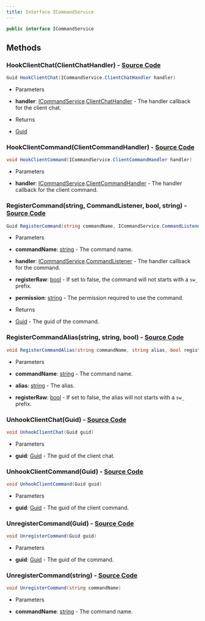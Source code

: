 ```yaml
---
title: Interface ICommandService
---
```


```csharp
public interface ICommandService
```

## Methods

### **HookClientChat(ClientChatHandler)** - [Source Code](https://github.com/swiftly-solution/swiftlys2/blob/main/managed/src/SwiftlyS2.Shared/Modules/Commands/ICommandService.cs#L81)

```csharp
Guid HookClientChat(ICommandService.ClientChatHandler handler)
```

- Parameters

- **handler**: [ICommandService](/docs/api/shared/commands/icommandservice).[ClientChatHandler](/docs/api/shared/commands/icommandservice/clientchathandler) - The handler callback for the client chat.

- Returns

- [Guid](https://learn.microsoft.com/dotnet/api/system.guid)

### **HookClientCommand(ClientCommandHandler)** - [Source Code](https://github.com/swiftly-solution/swiftlys2/blob/main/managed/src/SwiftlyS2.Shared/Modules/Commands/ICommandService.cs#L69)

```csharp
void HookClientCommand(ICommandService.ClientCommandHandler handler)
```

- Parameters

- **handler**: [ICommandService](/docs/api/shared/commands/icommandservice).[ClientCommandHandler](/docs/api/shared/commands/icommandservice/clientcommandhandler) - The handler callback for the client command.

### **RegisterCommand(string, CommandListener, bool, string)** - [Source Code](https://github.com/swiftly-solution/swiftlys2/blob/main/managed/src/SwiftlyS2.Shared/Modules/Commands/ICommandService.cs#L42)

```csharp
Guid RegisterCommand(string commandName, ICommandService.CommandListener handler, bool registerRaw = false, string permission = "")
```

- Parameters

- **commandName**: [string](https://learn.microsoft.com/dotnet/api/system.string) - The command name.
- **handler**: [ICommandService](/docs/api/shared/commands/icommandservice).[CommandListener](/docs/api/shared/commands/icommandservice/commandlistener) - The handler callback for the command.
- **registerRaw**: [bool](https://learn.microsoft.com/dotnet/api/system.boolean) - If set to false, the command will not starts with a `sw_` prefix.
- **permission**: [string](https://learn.microsoft.com/dotnet/api/system.string) - The permission required to use the command.

- Returns

- [Guid](https://learn.microsoft.com/dotnet/api/system.guid) - The guid of the command.

### **RegisterCommandAlias(string, string, bool)** - [Source Code](https://github.com/swiftly-solution/swiftlys2/blob/main/managed/src/SwiftlyS2.Shared/Modules/Commands/ICommandService.cs#L50)

```csharp
void RegisterCommandAlias(string commandName, string alias, bool registerRaw = false)
```

- Parameters

- **commandName**: [string](https://learn.microsoft.com/dotnet/api/system.string) - The command name.
- **alias**: [string](https://learn.microsoft.com/dotnet/api/system.string) - The alias.
- **registerRaw**: [bool](https://learn.microsoft.com/dotnet/api/system.boolean) - If set to false, the alias will not starts with a `sw_` prefix.

### **UnhookClientChat(Guid)** - [Source Code](https://github.com/swiftly-solution/swiftlys2/blob/main/managed/src/SwiftlyS2.Shared/Modules/Commands/ICommandService.cs#L87)

```csharp
void UnhookClientChat(Guid guid)
```

- Parameters

- **guid**: [Guid](https://learn.microsoft.com/dotnet/api/system.guid) - The guid of the client chat.

### **UnhookClientCommand(Guid)** - [Source Code](https://github.com/swiftly-solution/swiftlys2/blob/main/managed/src/SwiftlyS2.Shared/Modules/Commands/ICommandService.cs#L75)

```csharp
void UnhookClientCommand(Guid guid)
```

- Parameters

- **guid**: [Guid](https://learn.microsoft.com/dotnet/api/system.guid) - The guid of the client command.

### **UnregisterCommand(Guid)** - [Source Code](https://github.com/swiftly-solution/swiftlys2/blob/main/managed/src/SwiftlyS2.Shared/Modules/Commands/ICommandService.cs#L56)

```csharp
void UnregisterCommand(Guid guid)
```

- Parameters

- **guid**: [Guid](https://learn.microsoft.com/dotnet/api/system.guid) - The guid of the command.

### **UnregisterCommand(string)** - [Source Code](https://github.com/swiftly-solution/swiftlys2/blob/main/managed/src/SwiftlyS2.Shared/Modules/Commands/ICommandService.cs#L62)

```csharp
void UnregisterCommand(string commandName)
```

- Parameters

- **commandName**: [string](https://learn.microsoft.com/dotnet/api/system.string) - The command name.

